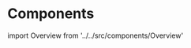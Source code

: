 # Components

import Overview from '../../src/components/Overview'

<div className="flex flex-row gap-6 flex-wrap">

<Overview component="button" coverLight="/img/placeholder_cover.svg" coverDark="/img/placeholder_cover.svg" />
<Overview component="tab" coverLight="/img/placeholder_cover.svg" coverDark="/img/placeholder_cover.svg" />

</div>

